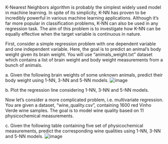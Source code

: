 K-Nearest Neighbors algorithm is probably the simplest widely used model in machine learning. In
spite of its simplicity, K-NN has proven to be incredibly powerful in various machine learning
applications. Although it’s far more popular in classification problems, K-NN can also be used in any
regression task. The aim of this problem is to investigate how K-NN can be equally effective when
the target variable is continuous in nature.

First, consider a simple regression problem with one dependent
variable and one independent variable. Here, the goal is to
predict an animal’s body weight given its brain weight. You will
use “animals_weight.txt” dataset which contains a list of brain
weight and body weight measurements from a bunch of animals.

a. Given the following brain weights of some unknown animals, predict their body weight using 1-NN, 3-NN and 5-NN models.
![image](https://github.com/niloufareshghi/Pattern-Recognition/assets/47944007/c9e25f77-62c2-456d-8ba6-ac326fefa9b4)

b. Plot the regression line considering 1-NN, 3-NN and 5-NN models.

Now let’s consider a more complicated problem, i.e. multivariate regression. You are given a dataset, “wine_quality.csv”, containing 1600 red Vinho Verde wine samples. The goal is to model wine quality based
on 11 physicochemical measurements.

c. Given the following table containing five set of physicochemical measurements, predict the corresponding wine qualities using 1-NN, 3-NN and 5-NN models.
![image](https://github.com/niloufareshghi/Pattern-Recognition/assets/47944007/9a1f7674-ff29-4b1f-9d8a-1091bd7519a4)
